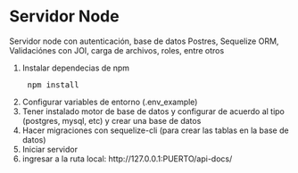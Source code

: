 # Servidor Node

<p> Servidor node con autenticación, base de datos Postres, Sequelize ORM, Validaciónes con JOI, carga de archivos, roles, entre otros </p>

<ol>
  <li>Instalar dependecias de npm </li>
  <pre> npm install </pre>
  <li>Configurar variables de entorno (.env_example) </li>
  <li>Tener instalado motor de base de datos y configurar de acuerdo al tipo (postgres, mysql, etc) y crear una base de datos</li>
  <li>Hacer migraciones con sequelize-cli (para crear las tablas en la base de datos) </li>
  <li>Iniciar servidor</>
  <li>ingresar a la ruta local: http://127.0.0.1:PUERTO/api-docs/</li>
<ol>



